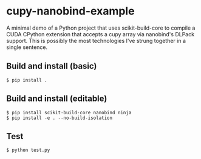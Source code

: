 # cupy-nanobind-example

A minimal demo of a Python project that uses scikit-build-core to compile a CUDA CPython extension that accepts a cupy array via nanobind's DLPack support. This is possibly the most technologies I've strung together in a single sentence.

## Build and install (basic)
```console
$ pip install .
```

## Build and install (editable)
```console
$ pip install scikit-build-core nanobind ninja
$ pip install -e . --no-build-isolation
```

## Test
```
$ python test.py
```
